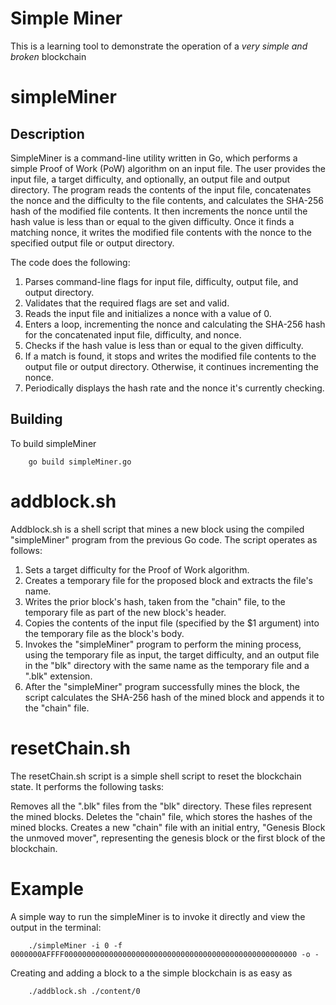 # Simple Miner 

This is a learning tool to demonstrate the operation of a _very simple and broken_ blockchain

# simpleMiner
## Description
SimpleMiner is a command-line utility written in Go, which performs a simple Proof of Work (PoW) algorithm on an input file. The user provides the input file, a target difficulty, and optionally, an output file and output directory. The program reads the contents of the input file, concatenates the nonce and the difficulty to the file contents, and calculates the SHA-256 hash of the modified file contents. It then increments the nonce until the hash value is less than or equal to the given difficulty. Once it finds a matching nonce, it writes the modified file contents with the nonce to the specified output file or output directory.

The code does the following:

1. Parses command-line flags for input file, difficulty, output file, and output directory.
2. Validates that the required flags are set and valid.
3. Reads the input file and initializes a nonce with a value of 0.
4. Enters a loop, incrementing the nonce and calculating the SHA-256 hash for the concatenated input file, difficulty, and nonce.
5. Checks if the hash value is less than or equal to the given difficulty.
6. If a match is found, it stops and writes the modified file contents to the output file or output directory. Otherwise, it continues incrementing the nonce.
7. Periodically displays the hash rate and the nonce it's currently checking.

## Building

To build simpleMiner 
```
    go build simpleMiner.go
```


# addblock.sh
Addblock.sh is a shell script that mines a new block using the compiled "simpleMiner" program from the previous Go code. The script operates as follows:

1. Sets a target difficulty for the Proof of Work algorithm.
2. Creates a temporary file for the proposed block and extracts the file's name.
3. Writes the prior block's hash, taken from the "chain" file, to the temporary file as part of the new block's header.
4. Copies the contents of the input file (specified by the $1 argument) into the temporary file as the block's body.
5. Invokes the "simpleMiner" program to perform the mining process, using the temporary file as input, the target difficulty, and an output file in the "blk" directory with the same name as the temporary file and a ".blk" extension.
6. After the "simpleMiner" program successfully mines the block, the script calculates the SHA-256 hash of the mined block and appends it to the "chain" file.

# resetChain.sh
The resetChain.sh script is a simple shell script to reset the blockchain state. It performs the following tasks:

Removes all the ".blk" files from the "blk" directory. These files represent the mined blocks.
Deletes the "chain" file, which stores the hashes of the mined blocks.
Creates a new "chain" file with an initial entry, "Genesis Block the unmoved mover", representing the genesis block or the first block of the blockchain.

# Example 

A simple way to run the simpleMiner is to invoke it directly and view the output in the terminal:

```    
    ./simpleMiner -i 0 -f 0000000AFFFF0000000000000000000000000000000000000000000000000000 -o -
```
Creating and adding a block to a the simple blockchain is as easy as 
```
    ./addblock.sh ./content/0
```
